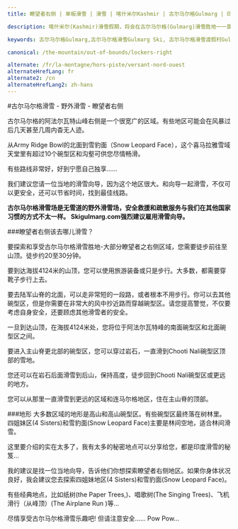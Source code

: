```yaml
---
title: 瞭望者右侧 | 单板滑雪 | 滑雪 | 喀什米尔Kashmir | 古尔马尔格Gulmarg | 印度India | Skigulmarg.com

description: 喀什米尔(Kashmir)滑雪假期，将会在古尔马尔格(Gulmarg)滑雪胜地一一展开。滑雪者从古尔马尔格(Gulmarg)滑雪渡假村瞭望右侧，那里是包含10个巨大碗型区的滑雪地形- 这是喀什米尔(Kashmir)滑雪的必滑路线，这可让您慢慢揭开此趟滑雪之旅的惊奇面纱。

keywords: 古尔马尔格Gulmarg,古尔马尔格滑雪Gulmarg Ski, 古尔马尔格滑雪渡假村Gulmarg Ski Resort, 喀什米尔滑雪Skiing in the Himalayas, 印度滑雪Skiing in India, 喜马拉雅Himalaya, 喀什米尔Kashmir, Skigulmarg.com

canonical: /the-mountain/out-of-bounds/lockers-right

alternate: /fr/la-montagne/hors-piste/versant-nord-ouest
alternateHrefLang: fr
alternate2: /cn
alternateHrefLang2: zh-hans
---
```


#古尔马尔格滑雪 - 野外滑雪 - 瞭望者右侧

古尔马尔格的阿法尔瓦特山峰右侧是一个很宽广的区域。有些地区可能会在风暴过后几天甚至几周内杳无人迹。

从Army Ridge Bowl的北面到雪豹面（Snow Leopard Face），这个喜马拉雅雪域天堂里有超过10个碗型区和沟壑可供您尽情畅滑。

有些路线非常好，好到宁愿自己独享......

我们建议您请一位当地的滑雪向导，因为这个地区很大。和向导一起滑雪，不仅可以更安全，还可以节省时间，找到最佳线路。

**古尔马尔格滑雪场是无雪道的野外滑雪场，安全救援和疏散服务与我们在其他国家习惯的方式不太一样。 Skigulmarg.com强烈建议雇用滑雪向导。**

###瞭望者右侧该去哪儿滑雪？

要探索和享受古尔马尔格滑雪胜地-大部分瞭望者之右侧区域，您需要徒步前往至山顶。徒步约20至30分钟。

要到达海拔4124米的山顶，您可以使用旅游装备或只是步行。大多数，都需要穿靴子步行上去。

要去陆军山脊的北面，可以走非常短的一段路，或者根本不用步行。你可以去其他碗型区，但是你需要在非常大的风中抄近路而穿越碗型区。请您提高警觉，不仅要考虑自身安全，还要顾虑其他滑雪者的安全。

一旦到达山顶，在海拔4124米处，您将位于阿法尔瓦特峰的南面碗型区和北面碗型区之间。

要进入主山脊更北部的碗型区，您可以穿过岩石，一直滑到Chooti Nali碗型区顶部的雪地。

您还可以在岩石后面滑雪到后山，保持高度，徒步回到Chooti Nali碗型区或更远的地方。

您可以从那里一直滑雪到更远的区域和连马尔格地区，住在主山脊的顶部。

###地形
大多数区域的地形是高山和高山碗型区。有些碗型区最终落在树林里。四姐妹区(4 Sisters)和雪豹面(Snow Leopard Face)主要是林间空地，适合林间滑雪。

这里要介绍的实在太多了，我有太多的秘密地点可以分享给您，都是印度滑雪的秘笈...

我的建议是找一位当地向导，告诉他们你想探索瞭望者右侧地区。如果你身体状况良好，我会建议您去探索四姐妹地区(4 Sisters)和雪豹面(Snow Leopard Face)。

有些经典地点，比如纸树(the Paper Trees,)、唱歌树(The Singing Trees)、飞机滑行（从峰顶）(The Airplane Run )等...

尽情享受古尔马尔格滑雪乐趣吧! 但请注意安全...... Pow Pow…

